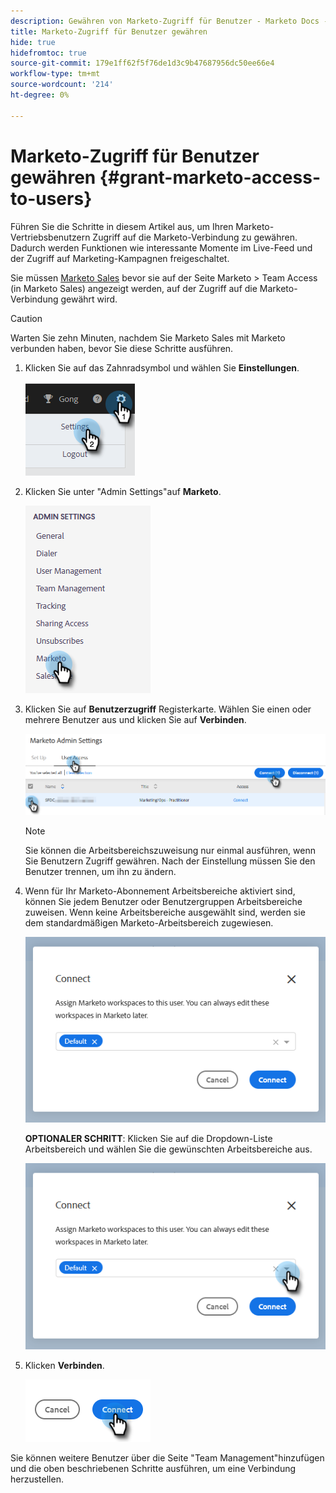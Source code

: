 ```yaml
---
description: Gewähren von Marketo-Zugriff für Benutzer - Marketo Docs - Produktdokumentation
title: Marketo-Zugriff für Benutzer gewähren
hide: true
hidefromtoc: true
source-git-commit: 179e1ff62f5f76de1d3c9b47687956dc50ee66e4
workflow-type: tm+mt
source-wordcount: '214'
ht-degree: 0%

---
```


# Marketo-Zugriff für Benutzer gewähren {#grant-marketo-access-to-users}

Führen Sie die Schritte in diesem Artikel aus, um Ihren Marketo-Vertriebsbenutzern Zugriff auf die Marketo-Verbindung zu gewähren. Dadurch werden Funktionen wie interessante Momente im Live-Feed und der Zugriff auf Marketing-Kampagnen freigeschaltet.

Sie müssen [Marketo Sales](/help/marketo/product-docs/marketo-sales-insight/actions/admin/invite-users-and-admins.md#invite-users) bevor sie auf der Seite Marketo > Team Access (in Marketo Sales) angezeigt werden, auf der Zugriff auf die Marketo-Verbindung gewährt wird.

>[!CAUTION]
>
>Warten Sie zehn Minuten, nachdem Sie Marketo Sales mit Marketo verbunden haben, bevor Sie diese Schritte ausführen.

1. Klicken Sie auf das Zahnradsymbol und wählen Sie **Einstellungen**.

   ![](assets/grant-marketo-access-to-users-1.png)

1. Klicken Sie unter &quot;Admin Settings&quot;auf **Marketo**.

   ![](assets/grant-marketo-access-to-users-2.png)

1. Klicken Sie auf **Benutzerzugriff** Registerkarte. Wählen Sie einen oder mehrere Benutzer aus und klicken Sie auf **Verbinden**.

   ![](assets/grant-marketo-access-to-users-3.png)

   >[!NOTE]
   >
   >Sie können die Arbeitsbereichszuweisung nur einmal ausführen, wenn Sie Benutzern Zugriff gewähren. Nach der Einstellung müssen Sie den Benutzer trennen, um ihn zu ändern.

1. Wenn für Ihr Marketo-Abonnement Arbeitsbereiche aktiviert sind, können Sie jedem Benutzer oder Benutzergruppen Arbeitsbereiche zuweisen. Wenn keine Arbeitsbereiche ausgewählt sind, werden sie dem standardmäßigen Marketo-Arbeitsbereich zugewiesen.

   ![](assets/grant-marketo-access-to-users-4.png)

   **OPTIONALER SCHRITT**: Klicken Sie auf die Dropdown-Liste Arbeitsbereich und wählen Sie die gewünschten Arbeitsbereiche aus.

   ![](assets/grant-marketo-access-to-users-5.png)

1. Klicken **Verbinden**.

   ![](assets/grant-marketo-access-to-users-6.png)

Sie können weitere Benutzer über die Seite &quot;Team Management&quot;hinzufügen und die oben beschriebenen Schritte ausführen, um eine Verbindung herzustellen.
